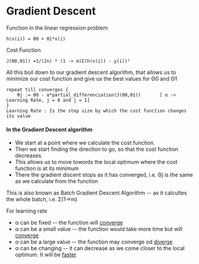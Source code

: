 # Gradient Descent 

Function in the linear regression problem 

    h(x(i)) = Θ0 + Θ1*x(i)

Cost Function 

    J(Θ0,Θ1)) =1/(2n) * (1 -> m)Σ(h(x(i)) - y(i))²

All this boil down to our gradient descent algorithm, that allows us to minimize our cost function and give us the best values for Θ0 and Θ1

    repeat till converges {
        Θj := Θ0 - α*partial_differenciation(J(Θ0,Θ1))       [ α -> Learning Rate, j = 0 and j = 1]
    }
    Learning Rate : Is the step size by which the cost function changes its value

#### In the Gradient Descent algorithm 
- We start at a point where we calculate the cost function.
- Then we start finding the direction to go, so that the cost function decreases.
- This allows us to move towords the local optimum where the cost function is at its minimum
- There the gradient discent stops as it has converged, i.e. Θj is the same as we calculate from the function 

This is also known as Batch Gradient Descent Algorithm -- as it calcultes the whole batch, i.e. Σ(1->m)

For learning rate 
- α can be fixed -- the function will <u>converge</u>
- α can be a small value -- the function would take more time but will <u>converge</u>
- α can be a large value -- the function may converge od <u>diverge</u>
- α can be changing -- it can decrease as we come closer to the local optimum. It will be <u>faster</u>

